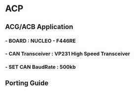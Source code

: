 # ACP
## ACG/ACB Application
### - BOARD : NUCLEO - F446RE
### - CAN Transceiver : VP231 High Speed Transceiver
### - SET CAN BaudRate : 500kb

## Porting Guide

